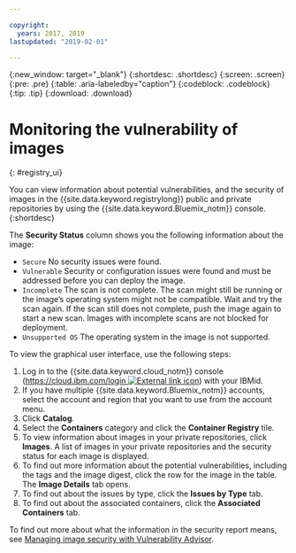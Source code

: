 ```yaml
---

copyright:
  years: 2017, 2019
lastupdated: "2019-02-01"

---
```


{:new_window: target="_blank"}
{:shortdesc: .shortdesc}
{:screen: .screen}
{:pre: .pre}
{:table: .aria-labeledby="caption"}
{:codeblock: .codeblock}
{:tip: .tip}
{:download: .download}

# Monitoring the vulnerability of images
{: #registry_ui}

You can view information about potential vulnerabilities, and the security of images in the {{site.data.keyword.registrylong}} public and private repositories by using the {{site.data.keyword.Bluemix_notm}} console.
{:shortdesc}

The **Security Status** column shows you the following information about the image:

- `Secure` No security issues were found.
- `Vulnerable` Security or configuration issues were found and must be addressed before you can deploy the image.
- `Incomplete` The scan is not complete. The scan might still be running or the image’s operating system might not be compatible. Wait and try the scan again. If the scan still does not complete, push the image again to start a new scan. Images with incomplete scans are not blocked for deployment.
- `Unsupported OS` The operating system in the image is not supported.

To view the graphical user interface, use the following steps:

1. Log in to the {{site.data.keyword.cloud_notm}} console ([https://cloud.ibm.com/login ![External link icon](../../icons/launch-glyph.svg "External link icon")](https://cloud.ibm.com/login)) with your IBMid.
2. If you have multiple {{site.data.keyword.Bluemix_notm}} accounts, select the account and region that you want to use from the account menu.
3. Click **Catalog**.
4. Select the **Containers** category and click the **Container Registry** tile.
5. To view information about images in your private repositories, click **Images**. A list of images in your private repositories and the security status for each image is displayed.
6. To find out more information about the potential vulnerabilities, including the tags and the image digest, click the row for the image in the table. The **Image Details** tab opens.
7. To find out about the issues by type, click the **Issues by Type** tab.
8. To find out about the associated containers, click the **Associated Containers** tab.

To find out more about what the information in the security report means, see [Managing image security with Vulnerability Advisor](/docs/services/va/va_index.html).

